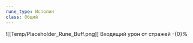 ```yaml
---
rune_type: Исполин
class: Общий
---
```

![[Temp/Placeholder_Rune_Buff.png]]
Входящий урон от стражей -{0}%
